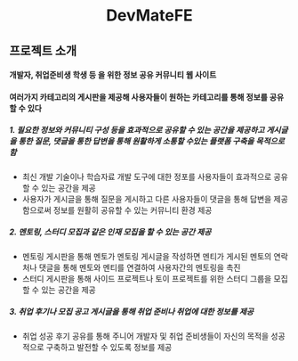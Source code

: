 # <center > DevMateFE</center>

## 프로젝트 소개

#### 개발자, 취업준비생 학생 등 을 위한 정보 공유 커뮤니티 웹 사이트<br>

#### 여러가지 카테고리의 게시판을 제공해 사용자들이 원하는 카테고리를 통해 정보를 공유할 수 있다

##### 1. 필요한 정보와 커뮤니티 구성 등을 효과적으로 공유할 수 있는 공간을 제공하고 게시글을 통한 질문, 댓글을 통한 답변을 통해 원활하게 소통할 수있는 플랫폼 구축을 목적으로 함

- 최신 개발 기술이나 학습자료 개발 도구에 대한 정포를 사용자들이 효과적으로 공유할 수 있는 공간을 제공
- 사용자가 게시글을 통해 질문을 게시하고 다른 사용자들이 댓글을 통해 답변을 제공함으로써 정보를 원활히 공유할 수 있는 커뮤니티 환경 제공

##### 2. 멘토링, 스터디 모집과 같은 인재 모집을 할 수 있는 공간 제공

- 멘토링 게시판을 통해 멘토가 멘토링 게시글을 작성하면 멘티가 게시된 멘토의 연락처나 댓글을 통해 멘토와 멘티를 연결하여 사용자간의 멘토링을 촉진
- 스터디 게시판을 통해 사이드 프로젝트나 토이 프로젝트를 위한 스터디 그룹을 모집할 수 있는 공간을 제공

##### 3. 취업 후기나 모집 공고 게시글을 통해 취업 준비나 취업에 대한 정보를 제공

- 취업 성공 후기 공유를 통해 주니어 개발자 및 취업 준비생들이 자신의 목적을 성공적으로 구축하고 발전할 수 있도록 정보를 제공
